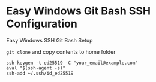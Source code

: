 # Easy Windows Git Bash SSH Configuration

Easy Windows SSH Git Bash Setup

`git clone` and copy contents to home folder

```
ssh-keygen -t ed25519 -C "your_email@example.com"
eval "$(ssh-agent -s)"
ssh-add ~/.ssh/id_ed25519
```
